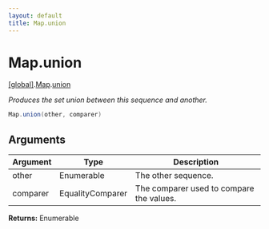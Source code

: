 ```yaml
---
layout: default
title: Map.union
---
```


# Map.union

[\[global\]]({{site.baseurl}}/docs/).[Map]({{site.baseurl}}/docs/Map/).[union]({{site.baseurl}}/docs/Map/union/)

_Produces the set union between this sequence and another._

```cs
Map.union(other, comparer)
```

## Arguments

<table>
  <col width="15%">
  <col width="15%">
  <thead>
    <tr>
      <th>Argument</th>
      <th>Type</th>
      <th>Description</th>
    </tr>
  </thead>
  <tbody>
    <tr>
      <td>other</td>
      <td>Enumerable</td>
      <td>The other sequence.</td>
    </tr>
    <tr>
      <td>comparer</td>
      <td>EqualityComparer</td>
      <td>The comparer used to compare the values.</td>
    </tr>
  </tbody>
</table>

**Returns:** Enumerable
